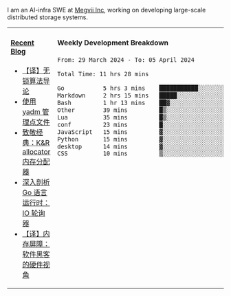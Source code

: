 I am an AI-infra SWE at [Megvii Inc](https://en.megvii.com/), working on developing large-scale distributed storage systems.

<table width="960px">
<tr>
<td valign="top" width="50%">

#### <a href="https://www.kongjun18.me" target="_blank">Recent Blog</a>

<!-- BLOG-POST-LIST:START -->
- [【译】无锁算法导论](https://kongjun18.github.io/posts/2023/07/14/)
- [使用 yadm 管理点文件](https://kongjun18.github.io/posts/2023/04/07/)
- [致敬经典：K&amp;R allocator 内存分配器](https://kongjun18.github.io/posts/2022/12/12/)
- [深入剖析 Go 语言运行时：IO 轮询器](https://kongjun18.github.io/posts/2022/11/21/)
- [【译】内存屏障：软件黑客的硬件视角](https://kongjun18.github.io/posts/2022/11/03/)
<!-- BLOG-POST-LIST:END -->

</td>
<td valign="top" width="50%">

#### Weekly Development Breakdown

<!--START_SECTION:waka-->

```txt
From: 29 March 2024 - To: 05 April 2024

Total Time: 11 hrs 28 mins

Go           5 hrs 3 mins    ███████████░░░░░░░░░░░░░░   44.11 %
Markdown     2 hrs 15 mins   █████░░░░░░░░░░░░░░░░░░░░   19.62 %
Bash         1 hr 13 mins    ██▓░░░░░░░░░░░░░░░░░░░░░░   10.63 %
Other        39 mins         █▒░░░░░░░░░░░░░░░░░░░░░░░   05.76 %
Lua          35 mins         █▒░░░░░░░░░░░░░░░░░░░░░░░   05.20 %
conf         23 mins         █░░░░░░░░░░░░░░░░░░░░░░░░   03.46 %
JavaScript   15 mins         ▓░░░░░░░░░░░░░░░░░░░░░░░░   02.31 %
Python       15 mins         ▓░░░░░░░░░░░░░░░░░░░░░░░░   02.19 %
desktop      14 mins         ▓░░░░░░░░░░░░░░░░░░░░░░░░   02.14 %
CSS          10 mins         ▒░░░░░░░░░░░░░░░░░░░░░░░░   01.59 %
```

<!--END_SECTION:waka-->
</td>
</tr>

</table>
